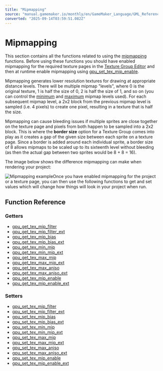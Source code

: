 ```yaml
---
title: "Mipmapping"
source: "manual.gamemaker.io/monthly/en/GameMaker_Language/GML_Reference/Drawing/Mipmapping/Mipmapping.htm"
converted: "2025-09-14T03:59:51.082Z"
---
```


# Mipmapping

This section contains all the functions related to using the [mipmapping](https://en.wikipedia.org/wiki/Mipmap) functions. Before using these functions you should have enabled mipmapping for the required texture pages in the [Texture Group Editor](../../../../Settings/Texture_Groups.md) and then at runtime enable mipmapping using [gpu\_set\_tex\_mip\_enable](gpu_set_tex_mip_enable.md).

Mipmapping generates lower resolution textures for drawing at appropriate distance levels. There will be multiple mipmap "levels", where 0 is the original texture, 1 is half the size of 0, 2 is half the size of 1, and so on (you can control the [minimum](../../../../../../../GameMaker_Language/GML_Reference/Drawing/Mipmapping/gpu_set_tex_min_mip.md) and [maximum](gpu_set_tex_max_mip.md) mipmap levels used). For each subsequent mipmap level, a 2x2 block from the previous mipmap level is sampled (i.e. 4 pixels) to create one pixel, resulting in a texture that is half the size.

Mipmapping can cause bleeding issues if multiple sprites are close together on the texture page and pixels from both happen to be sampled into a 2x2 block. This is where the **border size** option for a Texture Group comes into play as it creates a gap of the given size between each sprite on a texture page. Since a border is added around each individual sprite, a border size of 8 allows mipmaps to be scaled up to its sixteenth level without bleeding (as then the actual gap between two sprites would be 8 + 8 = 16).

The image below shows the difference mipmapping can make when rendering your project:

![Mipmapping example](../../../../assets/Images/Scripting_Reference/GML/Reference/Drawing/Mipmapping_Example.png)Once you have enabled mipmapping for the project or a texture page, you can then use the following functions to get and set values which will change how things will look in your project when run.

## Function Reference

### Getters

-   [gpu\_get\_tex\_mip\_filter](gpu_get_tex_mip_filter.md)
-   [gpu\_get\_tex\_mip\_filter\_ext](../../../../../../../GameMaker_Language/GML_Reference/Drawing/Mipmapping/gpu_get_tex_mip_filter_ext.md)
-   [gpu\_get\_tex\_mip\_bias](gpu_get_tex_mip_bias.md)
-   [gpu\_get\_tex\_mip\_bias\_ext](gpu_get_tex_mip_bias_ext.md)
-   [gpu\_get\_tex\_min\_mip](gpu_get_tex_min_mip.md)
-   [gpu\_get\_tex\_min\_mip\_ext](gpu_get_tex_min_mip_ext.md)
-   [gpu\_get\_tex\_max\_mip](../../../../../../../GameMaker_Language/GML_Reference/Drawing/Mipmapping/gpu_get_tex_max_mip.md)
-   [gpu\_get\_tex\_max\_mip\_ext](gpu_get_tex_max_mip_ext.md)
-   [gpu\_get\_tex\_max\_aniso](gpu_get_tex_max_aniso.md)
-   [gpu\_get\_tex\_max\_aniso\_ext](../../../../../../../GameMaker_Language/GML_Reference/Drawing/Mipmapping/gpu_get_tex_max_aniso_ext.md)
-   [gpu\_get\_tex\_mip\_enable](gpu_get_tex_mip_enable.md)
-   [gpu\_get\_tex\_mip\_enable\_ext](gpu_get_tex_mip_enable_ext.md)

### Setters

-   [gpu\_set\_tex\_mip\_filter](gpu_set_tex_mip_filter.md)
-   [gpu\_set\_tex\_mip\_filter\_ext](gpu_set_tex_mip_filter_ext.md)
-   [gpu\_set\_tex\_mip\_bias](../../../../../../../GameMaker_Language/GML_Reference/Drawing/Mipmapping/gpu_set_tex_mip_bias.md)
-   [gpu\_set\_tex\_mip\_bias\_ext](gpu_set_tex_mip_bias_ext.md)
-   [gpu\_set\_tex\_min\_mip](../../../../../../../GameMaker_Language/GML_Reference/Drawing/Mipmapping/gpu_set_tex_min_mip.md)
-   [gpu\_set\_tex\_min\_mip\_ext](gpu_set_tex_min_mip_ext.md)
-   [gpu\_set\_tex\_max\_mip](gpu_set_tex_max_mip.md)
-   [gpu\_set\_tex\_max\_mip\_ext](gpu_set_tex_max_mip_ext.md)
-   [gpu\_set\_tex\_max\_aniso](../../../../../../../GameMaker_Language/GML_Reference/Drawing/Mipmapping/gpu_set_tex_max_aniso.md)
-   [gpu\_set\_tex\_max\_aniso\_ext](gpu_set_tex_max_aniso_ext.md)
-   [gpu\_set\_tex\_mip\_enable](gpu_set_tex_mip_enable.md)
-   [gpu\_set\_tex\_mip\_enable\_ext](gpu_set_tex_mip_enable_ext.md)